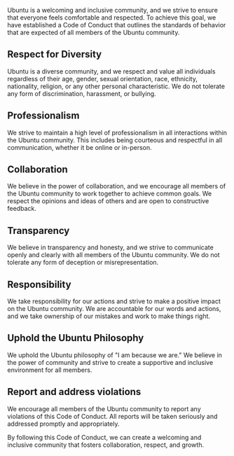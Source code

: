 Ubuntu is a welcoming and inclusive community, and we strive to ensure that everyone feels comfortable and respected. To achieve this goal, we have established a Code of Conduct that outlines the standards of behavior that are expected of all members of the Ubuntu community.

## **Respect for Diversity**

Ubuntu is a diverse community, and we respect and value all individuals regardless of their age, gender, sexual orientation, race, ethnicity, nationality, religion, or any other personal characteristic. We do not tolerate any form of discrimination, harassment, or bullying.

## **Professionalism**

We strive to maintain a high level of professionalism in all interactions within the Ubuntu community. This includes being courteous and respectful in all communication, whether it be online or in-person.

## **Collaboration**

We believe in the power of collaboration, and we encourage all members of the Ubuntu community to work together to achieve common goals. We respect the opinions and ideas of others and are open to constructive feedback.

## **Transparency**

We believe in transparency and honesty, and we strive to communicate openly and clearly with all members of the Ubuntu community. We do not tolerate any form of deception or misrepresentation.

## **Responsibility**

We take responsibility for our actions and strive to make a positive impact on the Ubuntu community. We are accountable for our words and actions, and we take ownership of our mistakes and work to make things right.

## **Uphold the Ubuntu Philosophy**

We uphold the Ubuntu philosophy of "I am because we are." We believe in the power of community and strive to create a supportive and inclusive environment for all members.

## **Report and address violations**

We encourage all members of the Ubuntu community to report any violations of this Code of Conduct. All reports will be taken seriously and addressed promptly and appropriately.

By following this Code of Conduct, we can create a welcoming and inclusive community that fosters collaboration, respect, and growth.